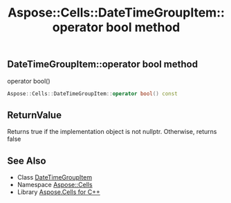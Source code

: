 ﻿---
title: Aspose::Cells::DateTimeGroupItem::operator bool method
linktitle: operator bool
second_title: Aspose.Cells for C++ API Reference
description: 'Aspose::Cells::DateTimeGroupItem::operator bool method. operator bool() in C++.'
type: docs
weight: 400
url: /cpp/aspose.cells/datetimegroupitem/operator_bool/
---
## DateTimeGroupItem::operator bool method


operator bool()

```cpp
Aspose::Cells::DateTimeGroupItem::operator bool() const
```


## ReturnValue

Returns true if the implementation object is not nullptr. Otherwise, returns false

## See Also

* Class [DateTimeGroupItem](../)
* Namespace [Aspose::Cells](../../)
* Library [Aspose.Cells for C++](../../../)
